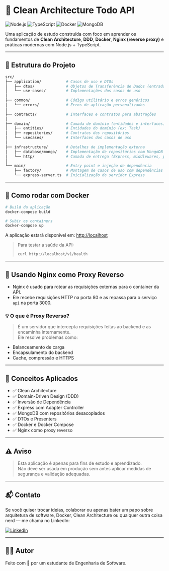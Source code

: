 
# 🧪 Clean Architecture Todo API

![Node.js](https://img.shields.io/badge/Node.js-22.x-brightgreen)
![TypeScript](https://img.shields.io/badge/TypeScript-blue)
![Docker](https://img.shields.io/badge/Docker-🛳️-blue)
![MongoDB](https://img.shields.io/badge/MongoDB-4EA94B?logo=mongodb&logoColor=white)

Uma aplicação de estudo construída com foco em aprender os fundamentos de **Clean Architecture**, **DDD**, **Docker**, **Nginx (reverse proxy)** e práticas modernas com Node.js + TypeScript.

---

## 📁 Estrutura do Projeto

```bash
src/
├── application/           # Casos de uso e DTOs
│   ├── dtos/              # Objetos de Transferência de Dados (entrada/saída)
│   └── use-cases/         # Implementações dos casos de uso
│
├── common/                # Código utilitário e erros genéricos
│   └── errors/            # Erros de aplicação personalizados
│
├── contracts/             # Interfaces e contratos para abstrações
│
├── domain/                # Camada de domínio (entidades e interfaces)
│   ├── entities/          # Entidades do domínio (ex: Task)
│   ├── repositories/      # Contratos dos repositórios
│   └── usecases/          # Interfaces dos casos de uso
│
├── infrastructure/        # Detalhes de implementação externa
│   ├── database/mongo/    # Implementação de repositórios com MongoDB
│   └── http/              # Camada de entrega (Express, middlewares, presenters)
│
└── main/                  # Entry point e injeção de dependência
    ├── factory/           # Montagem de casos de uso com dependências
    └── express-server.ts  # Inicialização do servidor Express
```

---

## 🚀 Como rodar com Docker

```bash
# Build da aplicação
docker-compose build

# Subir os containers
docker-compose up
```

A aplicação estará disponível em: [http://localhost](http://localhost)

> Para testar a saúde da API:
> ```bash
> curl http://localhost/v1/health
> ```

---

## 🔄 Usando Nginx como Proxy Reverso

- Nginx é usado para rotear as requisições externas para o container da API.
- Ele recebe requisições HTTP na porta 80 e as repassa para o serviço `api` na porta 3000.

### 💡 O que é Proxy Reverso?

> É um servidor que intercepta requisições feitas ao backend e as encaminha internamente.  
> Ele resolve problemas como:
- Balanceamento de carga
- Encapsulamento do backend
- Cache, compressão e HTTPS

---

## 🧠 Conceitos Aplicados

- ✅ Clean Architecture
- ✅ Domain-Driven Design (DDD)
- ✅ Inversão de Dependência
- ✅ Express com Adapter Controller
- ✅ MongoDB com repositórios desacoplados
- ✅ DTOs e Presenters
- ✅ Docker e Docker Compose
- ✅ Nginx como proxy reverso

---

## ⚠️ Aviso

> Esta aplicação é apenas para fins de estudo e aprendizado.  
> Não deve ser usada em produção sem antes aplicar medidas de segurança e validação adequadas.

---

## 📬 Contato

Se você quiser trocar ideias, colaborar ou apenas bater um papo sobre arquitetura de software, Docker, Clean Architecture ou qualquer outra coisa nerd — me chama no LinkedIn:

[![LinkedIn](https://img.shields.io/badge/LinkedIn-hpkaio-blue?logo=linkedin)](https://www.linkedin.com/in/hpkaio)

---

## 👨‍💻 Autor

Feito com 💙 por um estudante de Engenharia de Software.